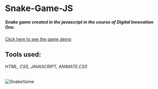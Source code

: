 # Snake-Game-JS

#####  Snake game created in the javascript in the course of Digital Innovation One. 
[Click here to see the game demo](https://snake-game-js.now.sh/ "Click here to see the game demo")


## Tools used:
###### HTML, CSS, JAVASCRIPT, ANIMATE.CSS

![SnakeGame](https://i.ibb.co/ydT8VW2/snake-Game.gif "SnakeGame")
